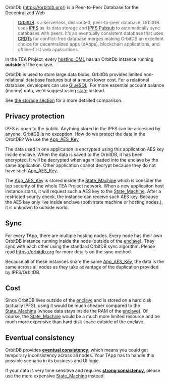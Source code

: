 OrbitDb (https://orbitdb.org/) is a Peer-to-Peer Database for the Decentralized Web

 > 
 > [OrbitDB](https://github.com/orbitdb/orbit-db) is a serverless, distributed, peer-to-peer database. OrbitDB uses [IPFS](https://ipfs.io/) as its data storage and [IPFS Pubsub](https://github.com/ipfs/go-ipfs/blob/master/core/commands/pubsub.go#L23) to automatically sync databases with peers. It’s an eventually consistent database that uses [CRDTs](https://en.wikipedia.org/wiki/Conflict-free_replicated_data_type) for conflict-free database merges making OrbitDB an excellent choice for decentralized apps (dApps), blockchain applications, and offline-first web applications.

In the TEA Project, every [hosting_CML](hosting_CML.md) has an OrbitDb instance running **outside** of the enclave. 

OrbitDb is used to store large data blobs. OrbitDb provides limited non-relational database features but at a much lower cost. For a relational database, developers can use [GlueSQL](GlueSQL.md). For more essential account balance (money) data, we'd suggest using [state](state.md) instead.

See [ the storage section](teaproject/tapp-tutor/README.md#storage) for a more detailed comparison.

## Privacy protection

IPFS is open to the public. Anything stored in the IPFS can be accessed by anyone. OrbitDB is no exception. How do we protect the data in the OrbitDB? We use the [App_AES_Key](App_AES_Key.md) 

The data used in one applicaiton is encrypted using this application AES key inside enclave. When the data is saved to the OrbitDB, it has been encrypted. It will be decrypted when again loaded into the enclave by the same application. Other application cnanot decrypt because they do not have such [App_AES_Key](App_AES_Key.md).

The [App_AES_Key](App_AES_Key.md) is stored inside the [State_Machine](State_Machine.md) which is consider the top security of the whole TEA Project network. When a new applicaiton host instance starts, it will request such a AES key to the [State_Machine](State_Machine.md). After a restricted scurity check, the instance can receive such AES key. Because the AES key only live inside enclave (both state machine or hosting nodes.), it is unknown to outside world.

## Sync

For every TApp, there are multiple hosting nodes. Every node has their own OrbitDB instance running inside the node (outside of the [enclave](enclave.md)). They sync with each other using the standard OrbitDB sync algorithm. Please read https://orbitdb.org for more details on the sync method.

Because all of these instances share the same [App_AES_Key](App_AES_Key.md), the data is the same across all nodes as they take advantage of the duplication provided by IPFS/OrbitDB.

## Cost

Since OrbitDB lives outside of the [enclave](enclave.md) and is stored on a hard disk (actually IPFS), using it would be much cheaper compared to the [State_Machine](State_Machine.md) (whose data stays inside the RAM of the [enclave](enclave.md)). Of course, the [State_Machine](State_Machine.md) would be a much more limited resource and be much more expensive than hard disk space outside of the enclave.

## Eventual consistency

OrbitDB provides [**eventual consistency**](https://en.wikipedia.org/wiki/Eventual_consistency), which means you could get temporary inconsistency across all nodes. Your TApp has to handle this possible scenario in its business and UI logic.

If your data is very time sensitive and requires [**strong consistency**](https://en.wikipedia.org/wiki/Strong_consistency), please use the more expensive [State_Machine](State_Machine.md) instead.
